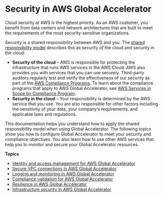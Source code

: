 # Security in AWS Global Accelerator<a name="security"></a>

Cloud security at AWS is the highest priority\. As an AWS customer, you benefit from data centers and network architectures that are built to meet the requirements of the most security\-sensitive organizations\.

Security is a shared responsibility between AWS and you\. The [shared responsibility model](http://aws.amazon.com/compliance/shared-responsibility-model/) describes this as security *of* the cloud and security *in* the cloud:
+ **Security of the cloud** – AWS is responsible for protecting the infrastructure that runs AWS services in the AWS Cloud\. AWS also provides you with services that you can use securely\. Third\-party auditors regularly test and verify the effectiveness of our security as part of the [AWS Compliance Programs](http://aws.amazon.com/compliance/programs/)\. To learn about the compliance programs that apply to AWS Global Accelerator, see [AWS Services in Scope by Compliance Program](http://aws.amazon.com/compliance/services-in-scope/)\.
+ **Security in the cloud** – Your responsibility is determined by the AWS service that you use\. You are also responsible for other factors including the sensitivity of your data, your company’s requirements, and applicable laws and regulations\. 

This documentation helps you understand how to apply the shared responsibility model when using Global Accelerator\. The following topics show you how to configure Global Accelerator to meet your security and compliance objectives\. You also learn how to use other AWS services that help you to monitor and secure your Global Accelerator resources\. 

**Topics**
+ [Identity and access management for AWS Global Accelerator](auth-and-access-control.md)
+ [Secure VPC connections in AWS Global Accelerator](secure-vpc-connections.md)
+ [Logging and monitoring in AWS Global Accelerator](logging-and-monitoring.md)
+ [Compliance validation for AWS Global Accelerator](compliance-validation.md)
+ [Resilience in AWS Global Accelerator](disaster-recovery-resiliency.md)
+ [Infrastructure security in AWS Global Accelerator](infrastructure-security.md)